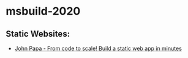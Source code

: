 # msbuild-2020

## Static Websites:

  - [John Papa - From code to scale! Build a static web app in minutes
](https://mybuild.microsoft.com/sessions/898230c4-1350-4fc6-acba-6baf1a58d76a?source=sessions)
